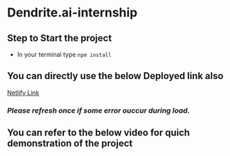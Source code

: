 # Dendrite.ai-internship

## Step to Start the project
- In your terminal type
`npm install `
## You can directly use the below Deployed link also

[Netlify Link](https://dashing-mochi-bbc618.netlify.app/)

### *Please refresh once if some error ouccur during load.*
## You can refer to the below video for quich demonstration of the project
